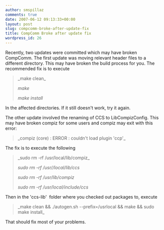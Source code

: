 ```yaml
---
author: smspillaz
comments: true
date: 2007-06-12 09:13:33+00:00
layout: post
slug: compcomm-broke-after-update-fix
title: CompComm Broke after update fix
wordpress_id: 26
---
```


Recently, two updates were committed which may have broken CompComm. The first update was moving relevant header files to a different directory. This may have broken the build process for you. The recommended fix is to execute


<blockquote>_make clean_

_make_

_make install_</blockquote>


In the affected directories. If it still doesn't work, try it again.

The other update involved the renaming of CCS to LibCompizConfig. This may have broken compiz for some users and compiz may exit with this error:


<blockquote>_compiz (core) : ERROR : couldn't load plugin 'ccp'_</blockquote>


The fix is to execute the following


<blockquote>_sudo rm -rf /usr/local/lib/compiz_

_sudo rm -rf /usr//local/lib/ccs_

_sudo rm -rf /usr/lib/compiz_

_sudo rm -rf /usr/local/include/ccs_</blockquote>


Then in the 'ccs-lib'  folder where you checked out packages to, execute


<blockquote>_make clean && ./autogen.sh --prefix=/usrlocal && make && sudo make install_</blockquote>


That should fix most of your problems.
